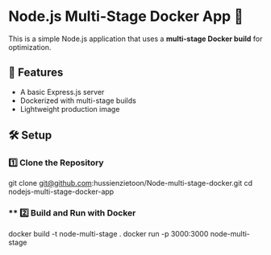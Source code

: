 # Node.js Multi-Stage Docker App 🚀

This is a simple Node.js application that uses a **multi-stage Docker build** for optimization.

## 📌 Features
- A basic Express.js server
- Dockerized with multi-stage builds
- Lightweight production image

## 🛠 Setup

### **1️⃣ Clone the Repository**

git clone git@github.com:hussienzietoon/Node-multi-stage-docker.git
cd nodejs-multi-stage-docker-app

### ** 2️⃣ Build and Run with Docker

docker build -t node-multi-stage .
docker run -p 3000:3000 node-multi-stage